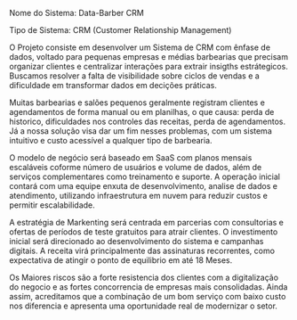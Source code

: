 Nome do Sistema: Data-Barber CRM

Tipo de Sistema: CRM (Customer Relationship Management)

O Projeto consiste em desenvolver um Sistema de CRM com ênfase de dados, voltado para pequenas empresas e médias barbearias que precisam organizar clientes e centralizar interações para extrair insigths estrátegicos. Buscamos resolver a falta de visibilidade sobre ciclos de vendas e a dificuldade em transformar dados em decições práticas.

Muitas barbearias e salões pequenos geralmente registram clientes e agendamentos de forma manual ou em planilhas, o que causa: perda de historico, dificuldades nos controles das receitas, perda de agendamentos. 
Já a nossa solução visa dar um fim nesses problemas, com um sistema intuitivo e custo acessível a qualquer tipo de barbearia.

O modelo de negócio será baseado em SaaS com planos mensais escaláveis coforme número de usuários e volume de dados, além de serviços complementares como treinamento e suporte. A operação inicial contará com uma equipe enxuta de desenvolvimento, analise de dados e atendimento, utilizando infraestrutura em nuvem para reduzir custos e permitir escalabilidade.

A estratégia de Markenting será centrada em parcerias com consultorias e ofertas de períodos de teste gratuitos para atrair clientes. O investimento inicial será direcionado ao desenvolvimento do sistema e campanhas digitais. A receita virá principalmente das assinaturas recorrentes, como expectativa de atingir o ponto de equilibrio em até 18 Meses.

Os Maiores riscos são a forte resistencia dos clientes com a digitalização do negocio e as fortes concorrencia de empresas mais consolidadas. Ainda assim, acreditamos que a combinação de um bom serviço com baixo custo nos diferencia e apresenta uma oportunidade real de modernizar o setor.


